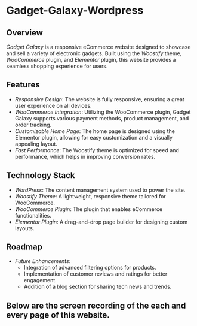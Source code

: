 # Gadget-Galaxy-Wordpress

## Overview
*Gadget Galaxy* is a responsive eCommerce website designed to showcase and sell a variety of electronic gadgets. Built using the *Woostify* theme, *WooCommerce* plugin, and *Elementor* plugin, this website provides a seamless shopping experience for users.

## Features
- *Responsive Design*: The website is fully responsive, ensuring a great user experience on all devices.
- *WooCommerce Integration*: Utilizing the WooCommerce plugin, Gadget Galaxy supports various payment methods, product management, and order tracking.
- *Customizable Home Page*: The home page is designed using the Elementor plugin, allowing for easy customization and a visually appealing layout.
- *Fast Performance*: The Woostify theme is optimized for speed and performance, which helps in improving conversion rates.

## Technology Stack
- *WordPress*: The content management system used to power the site.
- *Woostify Theme*: A lightweight, responsive theme tailored for WooCommerce.
- *WooCommerce Plugin*: The plugin that enables eCommerce functionalities.
- *Elementor Plugin*: A drag-and-drop page builder for designing custom layouts.

## Roadmap
- *Future Enhancements*:
  - Integration of advanced filtering options for products.
  - Implementation of customer reviews and ratings for better engagement.
  - Addition of a blog section for sharing tech news and trends.


 ## Below are the screen recording of the each and every page of this website.
